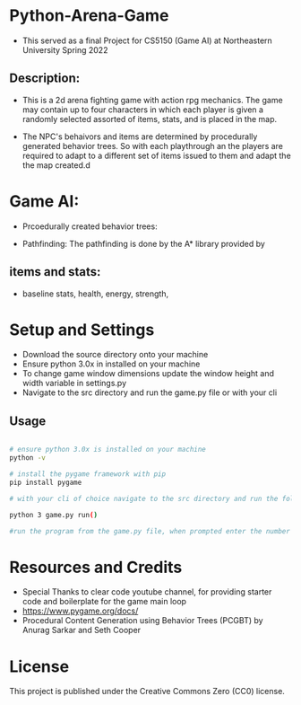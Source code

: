 # Python-Arena-Game
- This served as a final Project for CS5150 (Game AI) at Northeastern University Spring 2022

## Description: 
- This is a 2d arena fighting game with action rpg mechanics. The game may contain up to four characters in which each player is given a randomly selected assorted of items, stats, and is placed in the map. 

- The NPC's behaivors and items are determined by procedurally generated behavior trees. So with each playthrough an the players are required to adapt to a different set of items issued to them and adapt the the map created.d


# Game AI:

- Prcoedurally created behavior trees: 


- Pathfinding: The pathfinding is done by the A* library provided by 


## items and stats:
 - baseline stats, health, energy, strength, 

# Setup and Settings
- Download the source directory onto your machine 
- Ensure python 3.0x in installed on your machine 
- To change game window dimensions update the window height and width variable in settings.py
- Navigate to the src directory and run the game.py file or with your cli




## Usage

```bash

# ensure python 3.0x is installed on your machine
python -v

# install the pygame framework with pip
pip install pygame

# with your cli of choice navigate to the src directory and run the following command

python 3 game.py run()

#run the program from the game.py file, when prompted enter the number of players and the in the game round 2 -4, the screen will then load for you to play the game

``` 

# Resources and Credits
- Special Thanks to clear code youtube channel, for providing starter code and boilerplate for the game main loop
- https://www.pygame.org/docs/
- Procedural Content Generation using Behavior Trees (PCGBT) by 
Anurag Sarkar and Seth Cooper

# License 

This project is published under the Creative Commons Zero (CC0) license.
